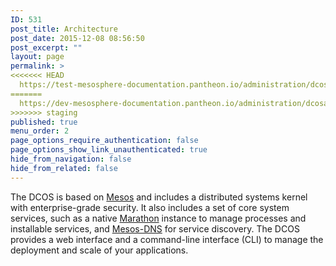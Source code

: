 ```yaml
---
ID: 531
post_title: Architecture
post_date: 2015-12-08 08:56:50
post_excerpt: ""
layout: page
permalink: >
<<<<<<< HEAD
  https://test-mesosphere-documentation.pantheon.io/administration/dcosarchitecture/
=======
  https://dev-mesosphere-documentation.pantheon.io/administration/dcosarchitecture/
>>>>>>> staging
published: true
menu_order: 2
page_options_require_authentication: false
page_options_show_link_unauthenticated: true
hide_from_navigation: false
hide_from_related: false
---
```

The DCOS is based on <a href="http://mesos.apache.org/" target="_blank">Mesos</a> and includes a distributed systems kernel with enterprise-grade security. It also includes a set of core system services, such as a native [Marathon][1] instance to manage processes and installable services, and [Mesos-DNS][2] for service discovery. The DCOS provides a web interface and a command-line interface (CLI) to manage the deployment and scale of your applications.

 [1]: ../../manage-service/marathon/
 [2]: https://docs.mesosphere.com/administration/service-discovery/overview/